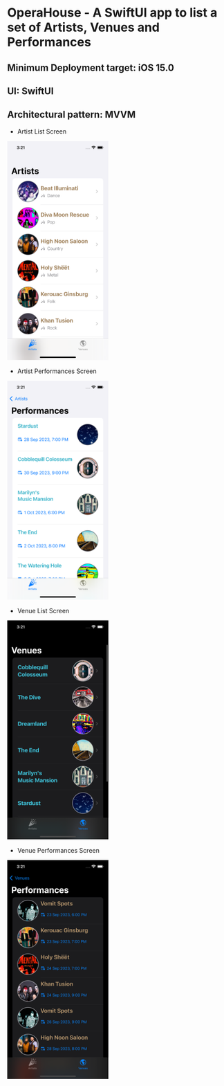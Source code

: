 # OperaHouse - A SwiftUI app to list a set of Artists, Venues and Performances

##  Minimum Deployment target: iOS 15.0

## UI: SwiftUI 

## Architectural pattern: MVVM 

* Artist List Screen
<img src="SS4.png?raw=true" width="234" height="506" />

* Artist Performances Screen
<img src="SS3.png?raw=true" width="234" height="506" />

* Venue List Screen
<img src="SS2.png?raw=true" width="234" height="506" />

* Venue Performances Screen
<img src="SS1.png?raw=true" width="234" height="506" />
